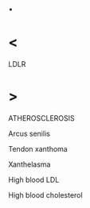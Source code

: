 # .

# <

LDLR

# >

ATHEROSCLEROSIS

Arcus senilis

Tendon xanthoma

Xanthelasma

High blood LDL

High blood cholesterol

